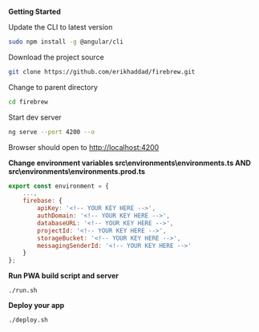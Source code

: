**Getting Started**

Update the CLI to latest version

```bash
sudo npm install -g @angular/cli
```

Download the project source

```bash
git clone https://github.com/erikhaddad/firebrew.git
```

Change to parent directory

```bash
cd firebrew
```

Start dev server
```bash
ng serve --port 4200 --o
```

Browser should open to [http://localhost:4200](http://localhost:4200)


**Change environment variables src\environments\environments.ts AND src\environments\environments.prod.ts**

```javascript
export const environment = {
    ...,
    firebase: {
        apiKey: '<!-- YOUR KEY HERE -->',
        authDomain: '<!-- YOUR KEY HERE -->',
        databaseURL: '<!-- YOUR KEY HERE -->',
        projectId: '<!-- YOUR KEY HERE -->',
        storageBucket: '<!-- YOUR KEY HERE -->',
        messagingSenderId: '<!-- YOUR KEY HERE -->'
    }
};
```


**Run PWA build script and server**

```
./run.sh
```


**Deploy your app**

```
./deploy.sh
```